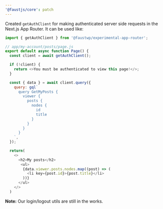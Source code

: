 ```yaml
---
'@faustjs/core': patch
---
```


Created `getAuthClient` for making authenticated server side requests in the Next.js App Router. It can be used like:

```js
import { getAuthClient } from '@faustwp/experimental-app-router';

// app/my-account/posts/page.js
export default async function Page() {
  const client = await getAuthClient();

  if (!client) {
    return <>You must be authenticated to view this page!</>;
  }

  const { data } = await client.query({
    query: gql`
      query GetMyPosts {
        viewer {
          posts {
            nodes {
              id
              title
            }
          }
        }
      }
    `,
  });

  return(
    <>
      <h2>My posts</h2>
       <ul>
        {data.viewer.posts.nodes.map((post) => (
          <li key={post.id}>{post.title}</li>
        ))}
      </ul>
    </>
  )
```

**Note:** Our login/logout utils are still in the works.
